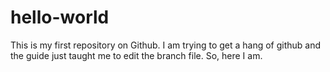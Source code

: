 # hello-world
This is my first repository on Github.
I am trying to get a hang of github and the guide just taught me to edit the branch file.
So, here I am.
